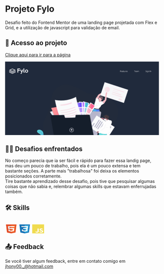 # Projeto Fylo
Desafio feito do Fontend Mentor de uma landing page projetada com Flex e Grid, e a utilização de javascript para validação de email.

## 🔗 Acesso ao projeto
<a href="https://jhonyfreitasdev.github.io/projeto-fylo/">Clique aqui para ir para a página</a>

[<img src="src/images/tela-fylo.gif">](https://jhonyfreitasdev.github.io/projeto-fylo/)

## 💪🏻 Desafios enfrentados
No começo parecia que ia ser fácil e rápido para fazer essa landig page, mas deu um pouco de trabalho, pois ela é um pouco extensa e tem bastante seções. A parte mais "trabalhosa" foi deixa os elementos posicionados corretamente.\
Tire bastante aprendizado desse desafio, pois tive que pesquisar algumas coisas que não sabia e, relembrar algumas skills que estavam enferrujadas também.

## 🛠 Skills
<div style="display: inline_block"><br>
  <img align="center" alt="HTML" height="30" width="40" src="https://raw.githubusercontent.com/devicons/devicon/master/icons/html5/html5-original.svg">
  <img align="center" alt="CSS" height="30" width="40" src="https://raw.githubusercontent.com/devicons/devicon/master/icons/css3/css3-original.svg">
  <img align="center" alt="Js" height="30" width="40" src="https://raw.githubusercontent.com/devicons/devicon/master/icons/javascript/javascript-plain.svg">
</div>

## 📤 Feedback
Se você tiver algum feedback, entre em contato comigo em jhony00._@hotmail.com
